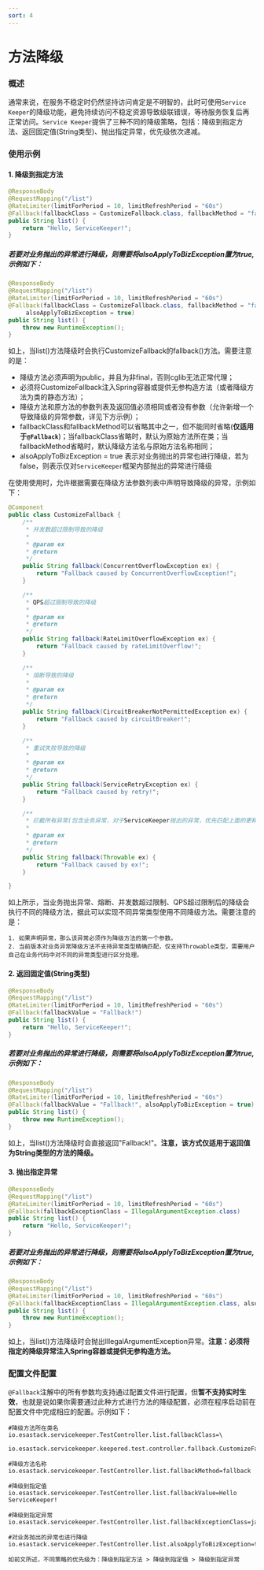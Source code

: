 ```yaml
---
sort: 4
---
```


# 方法降级

### 概述
通常来说，在服务不稳定时仍然坚持访问肯定是不明智的，此时可使用`Service Keeper`的降级功能，避免持续访问不稳定资源导致级联错误，等待服务恢复后再正常访问。`Service Keeper`提供了三种不同的降级策略，包括：降级到指定方法、返回固定值(String类型)、抛出指定异常，优先级依次递减。

### 使用示例
#### 1. 降级到指定方法
```java
@ResponseBody
@RequestMapping("/list")
@RateLimiter(limitForPeriod = 10, limitRefreshPeriod = "60s")
@Fallback(fallbackClass = CustomizeFallback.class, fallbackMethod = "fallback")
public String list() {
    return "Hello, ServiceKeeper!";
}
```
##### 若要对业务抛出的异常进行降级，则需要将alsoApplyToBizException置为true,示例如下：
```java
@ResponseBody
@RequestMapping("/list")
@RateLimiter(limitForPeriod = 10, limitRefreshPeriod = "60s")
@Fallback(fallbackClass = CustomizeFallback.class, fallbackMethod = "fallback",
     alsoApplyToBizException = true)
public String list() {
    throw new RuntimeException();
}
```

如上，当list()方法降级时会执行CustomizeFallback的fallback()方法。需要注意的是：
- 降级方法必须声明为public，并且为非final，否则cglib无法正常代理；
- 必须将CustomizeFallback注入Spring容器或提供无参构造方法（或者降级方法为类的静态方法）；
- 降级方法和原方法的参数列表及返回值必须相同或者没有参数（允许新增一个导致降级的异常参数，详见下方示例）；
- fallbackClass和fallbackMethod可以省略其中之一，但不能同时省略(**仅适用于`@Fallback`**)；当fallbackClass省略时，默认为原始方法所在类；当fallbackMethod省略时，默认降级方法名与原始方法名称相同；
- alsoApplyToBizException = true 表示对业务抛出的异常也进行降级，若为false，则表示仅对`ServiceKeeper`框架内部抛出的异常进行降级

在使用使用时，允许根据需要在降级方法参数列表中声明导致降级的异常，示例如下：
```java
@Component
public class CustomizeFallback {
    /**
     * 并发数超过限制导致的降级
     *
     * @param ex
     * @return
     */
    public String fallback(ConcurrentOverflowException ex) {
        return "Fallback caused by ConcurrentOverflowException!";
    }

    /**
     * QPS超过限制导致的降级
     *
     * @param ex
     * @return
     */
    public String fallback(RateLimitOverflowException ex) {
        return "Fallback caused by rateLimitOverflow!";
    }

    /**
     * 熔断导致的降级
     *
     * @param ex
     * @return
     */
    public String fallback(CircuitBreakerNotPermittedException ex) {
        return "Fallback caused by circuitBreaker!";
    }

    /**
     * 重试失败导致的降级
     *
     * @param ex
     * @return
     */
    public String fallback(ServiceRetryException ex) {
        return "Fallback caused by retry!";
    }

    /**
     * 拦截所有异常(包含业务异常，对于ServiceKeeper抛出的异常，优先匹配上面的更精确的异常类型对应的方法)
     *
     * @param ex
     * @return
     */
    public String fallback(Throwable ex) {
        return "Fallback caused by ex!";
    }

}
```
如上所示，当业务抛出异常、熔断、并发数超过限制、QPS超过限制后的降级会执行不同的降级方法，据此可以实现不同异常类型使用不同降级方法。需要注意的是：
```note
1. 如果声明异常，那么该异常必须作为降级方法的第一个参数。
2. 当前版本对业务异常降级方法不支持异常类型精确匹配，仅支持Throwable类型，需要用户自己在业务代码中对不同的异常类型进行区分处理。
```

#### 2. 返回固定值(String类型)
```java
@ResponseBody
@RequestMapping("/list")
@RateLimiter(limitForPeriod = 10, limitRefreshPeriod = "60s")
@Fallback(fallbackValue = "Fallback!")
public String list() {
    return "Hello, ServiceKeeper!";
}
```
##### 若要对业务抛出的异常进行降级，则需要将alsoApplyToBizException置为true,示例如下：
```java
@ResponseBody
@RequestMapping("/list")
@RateLimiter(limitForPeriod = 10, limitRefreshPeriod = "60s")
@Fallback(fallbackValue = "Fallback!", alsoApplyToBizException = true)
public String list() {
    throw new RuntimeException();
}
```

如上，当list()方法降级时会直接返回"Fallback!"。**注意，该方式仅适用于返回值为String类型的方法的降级。**

#### 3. 抛出指定异常
```java
@ResponseBody
@RequestMapping("/list")
@RateLimiter(limitForPeriod = 10, limitRefreshPeriod = "60s")
@Fallback(fallbackExceptionClass = IllegalArgumentException.class)
public String list() {
    return "Hello, ServiceKeeper!";
}
```
##### 若要对业务抛出的异常进行降级，则需要将alsoApplyToBizException置为true,示例如下：
```java
@ResponseBody
@RequestMapping("/list")
@RateLimiter(limitForPeriod = 10, limitRefreshPeriod = "60s")
@Fallback(fallbackExceptionClass = IllegalArgumentException.class, alsoApplyToBizException = true)
public String list() {
    throw new RuntimeException();
}
```

如上，当list()方法降级时会抛出IllegalArgumentException异常。**注意：必须将指定的降级异常注入Spring容器或提供无参构造方法。**

### 配置文件配置
`@Fallback`注解中的所有参数均支持通过配置文件进行配置，但**暂不支持实时生效**，也就是说如果你需要通过此种方式进行方法的降级配置，必须在程序启动前在配置文件中完成相应的配置。示例如下：
```properties
#降级方法所在类名
io.esastack.servicekeeper.TestController.list.fallbackClass=\
  io.esastack.servicekeeper.keepered.test.controller.fallback.CustomizeFallback

#降级方法名称
io.esastack.servicekeeper.TestController.list.fallbackMethod=fallback

#降级到指定值
io.esastack.servicekeeper.TestController.list.fallbackValue=Hello ServiceKeeper!

#降级到指定异常
io.esastack.servicekeeper.TestController.list.fallbackExceptionClass=java.lang.RuntimeException

#对业务抛出的异常也进行降级
io.esastack.servicekeeper.TestController.list.alsoApplyToBizException=true
```
```note
如前文所述，不同策略的优先级为：降级到指定方法 > 降级到指定值 > 降级到指定异常
```
